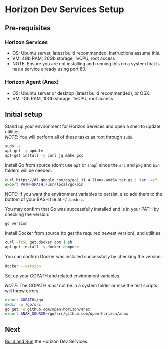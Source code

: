# Horizon Dev Services Setup

## Pre-requisites

### Horizon Services
+ OS: Ubuntu server, latest build recommended.  Instructions assume this.
+ VM: 4Gb RAM, 20Gb storage, 1vCPU, root access
+ NOTE: Ensure you are not installing and running this on a system that is has a service already using port 80.

### Horizon Agent (Anax)
+ OS: Ubuntu server or desktop (latest build recommended), or OSX.  
+ VM: 1Gb RAM, 10Gb storage, 1vCPU, root access

## Initial setup

Stand up your environment for Horizon Services and open a shell to update utilities.  
*NOTE*: You will perform all of these tasks as root through `sudo`.

``` bash
sudo -s
apt-get -y update
apt-get install -y curl jq make gcc
```

Install Go from source (don't use `apt` or `snap`) since the `src` and `pkg` and `bin` folders will be needed.

``` bash
curl https://dl.google.com/go/go1.11.4.linux-amd64.tar.gz | tar -xzf- -C /usr/local/
export PATH=$PATH:/usr/local/go/bin
```

NOTE: If you want the environment variables to persist, also add them to the bottom of your BASH file at `~/.bashrc`.

You may confirm that Go was successfully installed and is in your PATH by checking the version:

``` bash
go version
```

Install Docker from source (to get the required newest version), and utilities.

``` bash
curl -fsSL get.docker.com | sh
apt-get install -y docker-compose
```

You can confirm Docker was installed successfully by checking the version:

``` bash
docker --version
```

Set up your GOPATH and related environment variables.

*NOTE*: The GOPATH _must_ not be in a system folder or else the test scripts will throw errors.

``` bash
export GOPATH=/go
mkdir -p /go/src
go get -u github.com/open-horizon/anax
export ANAX_SOURCE=/go/src/github.com/open-horizon/anax
```

## Next

[Build and Run](02-build-and-run-horizon.md) the Horizon Dev Services.
